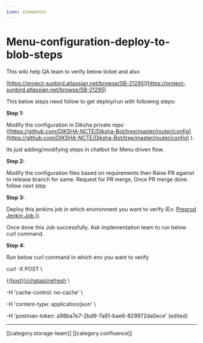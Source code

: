 ```yaml
---
icon: elementor
---
```


# Menu-configuration-deploy-to-blob-steps

This wiki help QA team to verify below ticket and also

[https://project-sunbird.atlassian.net/browse/SB-21295](https://project-sunbird.atlassian.net/browse/SB-21295)

This below steps need follow to get deploy/run with following steps:

**Step 1:**

Modify the configuration in Diksha private repo ([https://github.com/DIKSHA-NCTE/Diksha-Bot/tree/master/router/config](https://github.com/DIKSHA-NCTE/Diksha-Bot/tree/master/router/config) ).

Its just adding/modifying steps in chatbot for Menu driven flow.

**Step 2:**

Modify the configuration files based on requirements then Raise PR against to release branch for same. Request for PR merge, Once PR merge done. follow next step

**Step 3:**

Deploy this jenkins job in which environment you want to verify (Ex: [Preprod Jenkin Job )](http://10.20.0.9:8080/job/Deploy/job/pre-production/job/Kubernetes1/job/UploadChatbotConfig/)).

Once done this Job successfully. Ask implementation team to run below curl command.

**Step 4:**

Run below curl command in which env you want to verify

curl -X POST \\

&#x20; {[{host\}}/chatapi/refresh](https://preprod.ntp.net.in/chatapi/refresh) \\

&#x20; \-H 'cache-control: no-cache' \\

&#x20; \-H 'content-type: application/json' \\

&#x20; \-H 'postman-token: a98ba7e7-2bd9-7a91-bae6-829972da0ece' (edited)&#x20;

***

\[\[category.storage-team]] \[\[category.confluence]]
